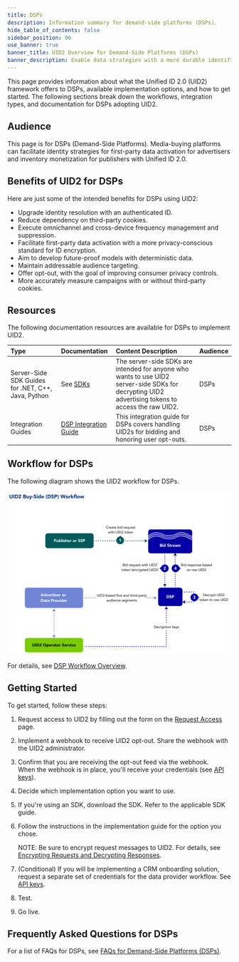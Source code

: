 ```yaml
---
title: DSPs
description: Information summary for demand-side platforms (DSPs).
hide_table_of_contents: false
sidebar_position: 06
use_banner: true
banner_title: UID2 Overview for Demand-Side Platforms (DSPs)
banner_description: Enable data strategies with a more durable identifier.
---
```


This page provides information about what the Unified ID 2.0 (UID2) framework offers to DSPs, available implementation options, and how to get started. The following sections break down the workflows, integration types, and documentation for DSPs adopting UID2.

## Audience

This page is for DSPs (Demand-Side Platforms). Media-buying platforms can facilitate identity strategies for first-party data activation for advertisers and inventory monetization for publishers with Unified ID 2.0.

## Benefits of UID2 for DSPs

Here are just some of the intended benefits for DSPs using UID2:
- Upgrade identity resolution with an authenticated ID.
- Reduce dependency on third-party cookies.
- Execute omnichannel and cross-device frequency management and suppression.
- Facilitate first-party data activation with a more privacy-conscious standard for ID encryption.
- Aim to develop future-proof models with deterministic data.
- Maintain addressable audience targeting.
- Offer opt-out, with the goal of improving consumer privacy controls.
- More accurately measure campaigns with or without third-party cookies.

## Resources

The following documentation resources are available for DSPs to implement UID2.

| Type| Documentation | Content Description | Audience |
| :--- | :--- | :--- | :--- |
| Server-Side SDK Guides for .NET, C++, Java, Python  | See [SDKs](../sdks/summary-sdks.md) | The server-side SDKs are intended for anyone who wants to use UID2 server-side SDKs for decrypting UID2 advertising tokens to access the raw UID2.| DSPs |
| Integration Guides | [DSP Integration Guide](../guides/dsp-guide.md) | This integration guide for DSPs covers handling UID2s for bidding and honoring user opt-outs. | DSPs |

## Workflow for DSPs

The following diagram shows the UID2 workflow for DSPs.

![DSP Workflow](../workflows/images/UID2BuySIdeDSPWorkflow.jpg)

For details, see [DSP Workflow Overview](../workflows/workflow-overview-buy-side.md).

## Getting Started

To get started, follow these steps:

1. Request access to UID2 by filling out the form on the [Request Access](/request-access) page.
2. Implement a webhook to receive UID2 opt-out. Share the webhook with the UID2 administrator.
3. Confirm that you are receiving the opt-out feed via the webhook.<br/>
    When the webhook is in place, you'll receive your credentials (see [API keys](../getting-started/gs-api-keys.md)).
4. Decide which implementation option you want to use.
5. If you're using an SDK, download the SDK. Refer to the applicable SDK guide.
6. Follow the instructions in the implementation guide for the option you chose.

     NOTE: Be sure to encrypt request messages to UID2. For details, see [Encrypting Requests and Decrypting Responses](../getting-started/gs-encryption-decryption.md).
7. (Conditional) If you will be implementing a CRM onboarding solution, request a separate set of credentials for the data provider workflow. See [API keys](../getting-started/gs-api-keys.md).
8. Test.
9. Go live.

## Frequently Asked Questions for DSPs

For a list of FAQs for DSPs, see [FAQs for Demand-Side Platforms (DSPs)](../getting-started/gs-faqs.md#faqs-for-demand-side-platforms-dsps).
